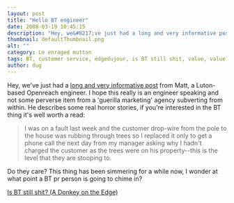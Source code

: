```yaml
---
layout: post
title: "Hello BT engineer"
date: 2008-03-19 10:45:15
description: "Hey, we&#8217;ve just had a long and very informative post from Matt, a Luton-based Openreach engineer. I hope this really is an engineer speaking and not some perverse item from a &#8216;guerilla marketing&#8217; agency subverting from within. He describes some&#8230;"
thumbnail: defaultThumbnail.png
alt: ""
category: Le enraged mutton
tags: BT, customer service, edgedujour, is BT still shit, value, value co-creation
author: dug
---
```


<p>Hey, we've just had a <a href="http://www.donkeyontheedge.com/le_enraged_mutton/is_bt_still_shit.html#comment-23629">long and very informative post</a> from Matt, a Luton-based Openreach engineer. I hope this really is an engineer speaking and not some perverse item from a 'guerilla marketing' agency subverting from within. He describes some real horror stories, if you're interested in the BT thing it's well worth a read:</p>

<blockquote><p>I was on a fault last week and the customer drop-wire from the pole to the house was rubbing through trees so I replaced it only to get a phone call the next day from my manager asking why I hadn't charged the customer as the trees were on his property--this is the level that they are stooping to.</p></blockquote>

<p>Do they care? This thing has been simmering for a while now, I wonder at what point a BT pr person is going to chime in?</p>

<p><a title="Is BT still shit? (A Donkey on the Edge)" href="http://www.donkeyontheedge.com/le_enraged_mutton/is_bt_still_shit.html">Is BT still shit? (A Donkey on the Edge)</a></p>
